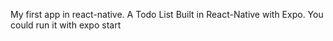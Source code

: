 My first app in react-native.
A Todo List Built in React-Native with Expo.
You could run it with expo start
